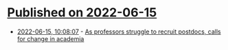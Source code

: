 # [Published on 2022-06-15](index.md)

* [2022-06-15, 10:08:07](https://news.ycombinator.com/item?id=31751015) - [As professors struggle to recruit postdocs, calls for change in academia](https://www.science.org/content/article/professors-struggle-recruit-postdocs-calls-structural-change-academia-intensify)
